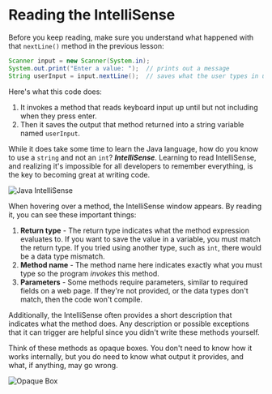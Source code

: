 # Reading the IntelliSense

Before you keep reading, make sure you understand what happened with that `nextLine()` method in the previous lesson:

```java
Scanner input = new Scanner(System.in);
System.out.print("Enter a value: ");  // prints out a message
String userInput = input.nextLine();  // saves what the user types in userInput
```

Here's what this code does:

1.  It invokes a method that reads keyboard input up until but not including when they press enter.
2.  Then it saves the output that method returned into a string variable named `userInput`.

While it does take some time to learn the Java language, how do you know to use a `string` and not an `int`? **_IntelliSense_**. Learning to read IntelliSense, and realizing it's impossible for all developers to remember everything, is the key to becoming great at writing code.

![Java IntelliSense](https://user-images.githubusercontent.com/94882786/164611914-246485cc-d5fe-46c4-a327-50d1959d7d51.png)

When hovering over a method, the IntelliSense window appears. By reading it, you can see these important things:

1.  **Return type** - The return type indicates what the method expression evaluates to. If you want to save the value in a variable, you must match the return type. If you tried using another type, such as `int`, there would be a data type mismatch.
2.  **Method name** - The method name here indicates exactly what you must type so the program _invokes_ this method.
3.  **Parameters** - Some methods require parameters, similar to required fields on a web page. If they're not provided, or the data types don't match, then the code won't compile.

Additionally, the IntelliSense often provides a short description that indicates what the method does. Any description or possible exceptions that it can trigger are helpful since you didn't write these methods yourself.

Think of these methods as opaque boxes. You don't need to know how it works internally, but you do need to know what output it provides, and what, if anything, may go wrong.

![Opaque Box](https://user-images.githubusercontent.com/94882786/164611970-f9754adb-5d80-498a-8cb5-c92e9569a604.jpg)
